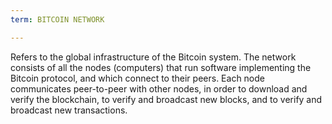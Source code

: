 ```yaml
---
term: BITCOIN NETWORK

---
```

Refers to the global infrastructure of the Bitcoin system. The network consists of all the nodes (computers) that run software implementing the Bitcoin protocol, and which connect to their peers. Each node communicates peer-to-peer with other nodes, in order to download and verify the blockchain, to verify and broadcast new blocks, and to verify and broadcast new transactions.
